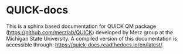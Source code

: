 # QUICK-docs

This is a sphinx based documentation for QUICK QM package (https://github.com/merzlab/QUICK) developed by Merz group 
at the Michigan State University. 
A compiled version of this documentation is accessible through: https://quick-docs.readthedocs.io/en/latest/. 
